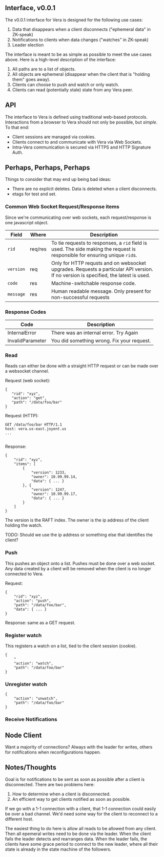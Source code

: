 ## Interface, v0.0.1

The v0.0.1 interface for Vera is designed for the following use cases:

1. Data that disappears when a client disconnects ("ephemeral data" in ZK-speak)
2. Notifications to clients when data changes ("watches" in ZK-speak)
3. Leader election

The interface is meant to be as simple as possible to meet the use cases above.
Here is a high-level description of the interface:

1. All paths are to a list of objects.
2. All objects are ephemeral (disappear when the client that is "holding them"
   goes away).
3. Clients can choose to push and watch or only watch.
4. Clients can read (potentially stale) state from any Vera peer.

## API

The interface to Vera is defined using traditional web-based protocols.
Interactions from a browser to Vera should not only be possible, but *simple*.
To that end:

* Client sessions are managed via cookies.
* Clients connect to and communicate with Vera via Web Sockets.
* Intra-Vera communication is secured via HTTPS and HTTP Signature Auth.

## Perhaps, Perhaps, Perhaps

Things to consider that may end up being bad ideas:

* There are no explicit deletes.  Data is deleted when a client disconnects.
* etags for test and set.

### Common Web Socket Request/Response items

Since we're communicating over web sockets, each request/response is one
javascript object.

| Field | Where | Description |
| --- | --- | --- |
| `rid` | req/res | To tie requests to responses, a `rid` field is used.  The side making the request is responsible for ensuring unique `rid`s. |
| `version` | req | Only for HTTP requsts and on websocket upgrades.  Requests a particular API version.  If no version is specified, the latest is used. |
| `code` | res | Machine-switchable response code. |
| `message` | res | Human readable message.  Only present for non-successful requests |

### Response Codes

| Code | Description |
| --- | --- |
| InternalError | There was an internal error.  Try Again |
| InvalidParameter | You did something wrong.  Fix your request. |

### Read

Reads can either be done with a straight HTTP request or can be made over
a websocket channel.

Request (web socket):
```
{
   "rid": "xyz",
   "action": "get",
   "path": "/data/foo/bar"
}
```

Request (HTTP):
```
GET /data/foo/bar HTTP/1.1
host: vera.us-east.joyent.us
...


```

Response:
```
{
    "rid": "xyz",
    "items": [
        {
            "version": 1233,
            "owner": 10.99.99.14,
            "data": { ... }
        }, {
            "version": 1247,
            "owner": 10.99.99.17,
            "data": { ... }
        }
    ]
}
```

The version is the RAFT index.  The owner is the ip address of the client
holding the watch.

TODO: Should we use the ip address or something else that identifies the client?

### Push

This pushes an object onto a list.  Pushes must be done over a web socket.
Any data created by a client will be removed when the client is no longer
connected to Vera.

Request:
```
{
    "rid": "xyz",
    "action": "push",
    "path": "/data/foo/bar",
    "data": { ... }
}
```

Response: same as a GET request.

### Register watch

This registers a watch on a list, tied to the client session (cookie).

```
{
    "
    "action": "watch",
    "path": "/data/foo/bar"
}
```

### Unregister watch

```
{
    "action": "unwatch",
    "path": "/data/foo/bar"
}
```

### Receive Notifications

## Node Client

Want a majority of connections?  Always with the leader for writes, others for
notifications when reconfigurations happen.

## Notes/Thoughts

Goal is for notifications to be sent as soon as possible after a client is
disconnected.  There are two problems here:

1. How to determine when a client is disconnected.
2. An efficient way to get clients notified as soon as possible.

If we go with a 1-1 connection with a client, that 1-1 connection could easily
be over a bad channel.  We'd need some way for the client to reconnect to a
different host.

The easiest thing to do here is allow all reads to be allowed from any client.
Then all epemeral writes need to be done via the leader.  When the client fails
the leader detects and rearranges data.  When the leader fails, the clients have
some grace period to connect to the new leader, where all their state is already
in the state machine of the followers.
